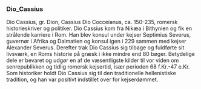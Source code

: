 ### Dio_Cassius


Dio Cassius, gr. Dion, Cassius Dio Cocceianus, ca. 150-235, romersk historieskriver og politiker. Dio Cassius kom fra Nikæa i Bithynien og fik en strålende karriere i Rom. Han blev konsul under kejser Septimius Severus, guvernør i Afrika og Dalmatien og konsul igen i 229 sammen med kejser Alexander Severus. Derefter trak Dio Cassius sig tilbage og fuldførte sit livsværk, en Roms historie på græsk i ikke mindre end 80 bøger. Betydelige dele er bevaret og udgør en af de væsentligste kilder til vor viden om senrepublikken og tidlig romersk kejsertid, især perioden 68 f.Kr.-47 e.Kr. Som historiker holdt Dio Cassius sig til den traditionelle hellenistiske tradition, og han var positivt indstillet over for kejserdømmet.